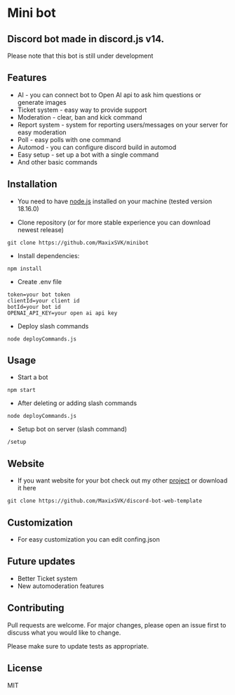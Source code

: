 # Mini bot

## Discord bot made in discord.js v14.
Please note that this bot is still under development

## Features

 - AI - you can connect bot to Open AI api to ask him questions or generate images
 - Ticket system - easy way to provide support
 - Moderation - clear, ban and kick command
 - Report system - system for reporting users/messages on your server for easy moderation
 - Poll - easy polls with one command
 - Automod - you can configure discord build in automod
 - Easy setup - set up a bot with a single command
 - And other basic commands

## Installation

 - You need to have [node.js](https://nodejs.org/) installed on your machine (tested version 18.16.0)

 - Clone repository (or for more stable experience you can download newest release)
```
git clone https://github.com/MaxixSVK/minibot
``` 
- Install dependencies:

```
npm install
```

 - Create .env file
```
token=your bot token
clientId=your client id
botId=your bot id
OPENAI_API_KEY=your open ai api key
```
- Deploy slash commands
```
node deployCommands.js
```

## Usage
 - Start a bot
```
npm start
```
- After deleting or adding slash commands

```
node deployCommands.js
```

- Setup bot on server (slash command)
```
/setup
```

## Website
 - If you want website for your bot check out my other [project](https://github.com/MaxixSVK/discord-bot-web-template.git) or download it here
```
git clone https://github.com/MaxixSVK/discord-bot-web-template
```
## Customization
 - For easy customization you can edit confing.json

## Future updates
 - Better Ticket system
 - New automoderation features

## Contributing

Pull requests are welcome. For major changes, please open an issue first
to discuss what you would like to change.

Please make sure to update tests as appropriate.

## License

MIT